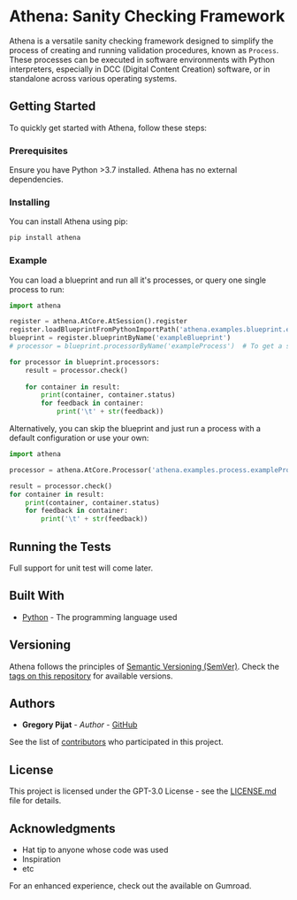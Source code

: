 # Athena: Sanity Checking Framework

Athena is a versatile sanity checking framework designed to simplify the process of creating and running validation procedures, known as `Process`. These processes can be executed in software environments with Python interpreters, especially in DCC (Digital Content Creation) software, or in standalone across various operating systems.

## Getting Started

To quickly get started with Athena, follow these steps:

### Prerequisites

Ensure you have Python >3.7 installed. Athena has no external dependencies.

### Installing

You can install Athena using pip:

```bash
pip install athena
```

### Example

You can load a blueprint and run all it's processes, or query one single process to run:
```python
import athena

register = athena.AtCore.AtSession().register
register.loadBlueprintFromPythonImportPath('athena.examples.blueprint.exampleBlueprint')
blueprint = register.blueprintByName('exampleBlueprint')
# processor = blueprint.processorByName('exampleProcess')  # To get a single processor.

for processor in blueprint.processors:
    result = processor.check()
    
    for container in result:
        print(container, container.status)
        for feedback in container:
            print('\t' + str(feedback))

```

Alternatively, you can skip the blueprint and just run a process with a default configuration or use your own:
```py
import athena

processor = athena.AtCore.Processor('athena.examples.process.exampleProcess')

result = processor.check()
for container in result:
    print(container, container.status)
    for feedback in container:
        print('\t' + str(feedback))

```

## Running the Tests

Full support for unit test will come later.

## Built With

* [Python](https://www.python.org/) - The programming language used

## Versioning

Athena follows the principles of [Semantic Versioning (SemVer)](http://semver.org/). Check the [tags on this repository](https://github.com/your/project/tags) for available versions.

## Authors

* **Gregory Pijat** - *Author* - [GitHub](https://github.com/gpijat)

See the list of [contributors](https://github.com/your/project/contributors) who participated in this project.

## License

This project is licensed under the GPT-3.0 License - see the [LICENSE.md](LICENSE.md) file for details.

## Acknowledgments

* Hat tip to anyone whose code was used
* Inspiration
* etc

For an enhanced experience, check out the available on Gumroad.
